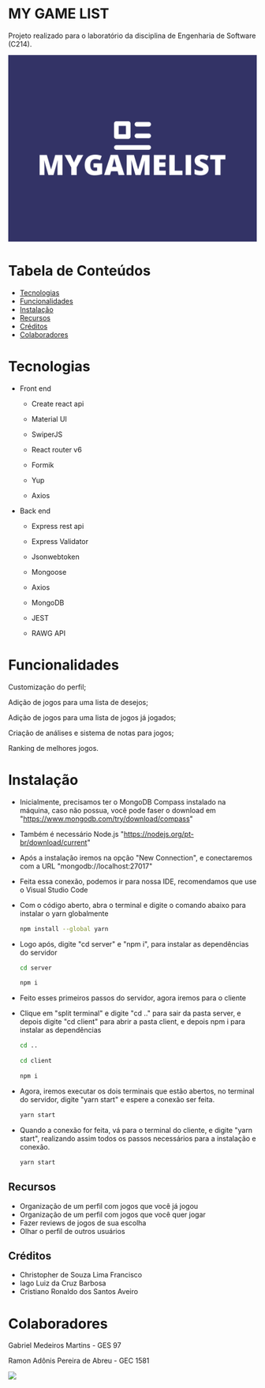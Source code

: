 # MY GAME LIST
Projeto realizado para o laboratório da disciplina de Engenharia de Software (C214).

![Imagem do Projeto](mygamelist-logo.png)

# Tabela de Conteúdos

- [Tecnologias](#tecnologias)
- [Funcionalidades](#funcionalidades)
- [Instalação](#instalação)
- [Recursos](#recursos)
- [Créditos](#créditos)
- [Colaboradores](#colaboradores)

# Tecnologias

- Front end
    - Create react api
  
    - Material UI
 
    - SwiperJS
      
    - React router v6
      
    - Formik
      
    - Yup
      
    - Axios

- Back end

    - Express rest api
      
    - Express Validator
      
    - Jsonwebtoken
      
    - Mongoose
      
    - Axios
      
    - MongoDB
      
    - JEST
      
    - RAWG API
  

# Funcionalidades

Customização do perfil;

Adição de jogos para uma lista de desejos;

Adição de jogos para uma lista de jogos já jogados;

Criação de análises e sistema de notas para jogos;

Ranking de melhores jogos.

# Instalação

- Inicialmente, precisamos ter o MongoDB Compass instalado na máquina, caso não possua, você pode faser o download em "https://www.mongodb.com/try/download/compass"
- Também é necessário Node.js "https://nodejs.org/pt-br/download/current"
- Após a instalação iremos na opção "New Connection", e conectaremos com a URL "mongodb://localhost:27017"
- Feita essa conexão, podemos ir para nossa IDE, recomendamos que use o Visual Studio Code
- Com o código aberto, abra o terminal e digite o comando abaixo  para instalar o yarn globalmente
  
   ```sh
   npm install --global yarn
   ```
   
- Logo após, digite "cd server" e "npm i", para instalar as dependências do servidor
  
   ```sh
   cd server
   ```
   ```sh
   npm i
   ```
   
- Feito esses primeiros passos do servidor, agora iremos para o cliente
- Clique em "split terminal" e digite "cd .." para sair da pasta server, e depois digite "cd client" para abrir a pasta client, e depois npm i para instalar as dependências

   ```sh
   cd ..
   ```
   ```sh
   cd client
   ```
   ```sh
   npm i
   ```
   
- Agora, iremos executar os dois terminais que estão abertos, no terminal do servidor, digite "yarn start" e espere a conexão ser feita.
  
   ```sh
   yarn start
   ```
   
- Quando a conexão for feita, vá para o terminal do cliente, e digite "yarn start", realizando assim todos os passos necessários para a instalação e conexão.
  
   ```sh
   yarn start
   ```

## Recursos

- Organização de um perfil com jogos que você já jogou
- Organização de um perfil com jogos que você quer jogar
- Fazer reviews de jogos de sua escolha
- Olhar o perfil de outros usuários


## Créditos

- Christopher de Souza Lima Francisco
- Iago Luiz da Cruz Barbosa
- Cristiano Ronaldo dos Santos Aveiro


# Colaboradores

Gabriel Medeiros Martins - GES 97

Ramon Adônis Pereira de Abreu - GEC 1581

<img src = "https://sportbuzz.uol.com.br/media/stories/5-vezes-que-cristiano-ronaldo-decidiu-na-champions/assets/1.jpeg">

